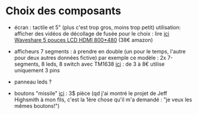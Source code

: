 # Choix des composants

- écran : tactile et 5" (plus c'est trop gros, moins trop petit)
  utilisation: afficher des vidéos de décollage de fusée
  pour le choix : lire [ici](http://wonderfulengineering.com/10-best-raspberry-pi-touchscreens/) 
  [Waveshare 5 pouces LCD HDMI 800*480](https://www.amazon.fr/Waveshare-pouces-r%C3%A9solution-Raspberry-Mainboard/dp/B01HPV7OEG/ref=cm_cr_arp_d_product_top?ie=UTF8) (38€ amazon)

- afficheurs 7 segments : à prendre en double (un pour le temps, l'autre pour deux autres données fictive)
  par exemple ce modèle : 2x 7-segments, 8 leds, 8 switch avec TM1638 [ici](http://www.gearbest.com/lcd-led-display-module/pp_354750.html) : de 3 à 8€
  utilise uniquement 3 pins

- panneau leds ?

- boutons "missile" [ici](https://www.sparkfun.com/products/11310) : 3$ pièce (qd j'ai montré le projet de Jeff Highsmith à mon fils, c'est la 1ère chose qu'il m'a demandé : "je veux les mêmes boutons!")

